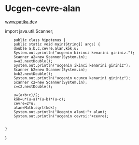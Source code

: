 # Ucgen-cevre-alan
www.patika.dev


import java.util.Scanner;

        public class hipotenus {
        public static void main(String[] args) {
        double a,b,c,cevre,alan,kök,u;
        System.out.println("ucgenin birinci kenarini giriniz.");
        Scanner a2=new Scanner(System.in);
        a=a2.nextDouble();
        System.out.println("ucgenin ikinci kenarini giriniz");
        Scanner b2=new Scanner(System.in);
        b=b2.nextDouble();
        System.out.println("ucgenin ucuncu kenarini giriniz");
        Scanner c2=new Scanner(System.in);
        c=c2.nextDouble();

        u=(a+b+c)/2;
        kök=u*(u-a)*(u-b)*(u-c);
        cevre=2*u;
        alan=Math.sqrt(kök);
        System.out.println("Ucegnin alani:"+ alan);
        System.out.println("ucgenin cevrsi:"+cevre);
        

    }
}
